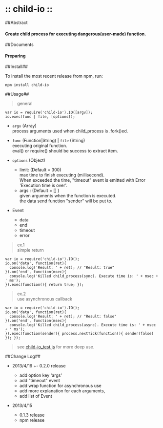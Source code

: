 :: child-io ::
=

##Abstract
#### Create child process for executing dangerous(user-made) function.

##Documents
#### Preparing

##Install##

To install the most recent release from npm, run:

	npm install child-io

##Usage##

> general  
	
	var io = require('child-io').IO([argv]);
	io.exec(func | file, [options]);
  
- `argv` (Array)  
  process arguments used when child_process is .fork()ed.  
  
- `func` (Function|String) | `file` (String)  
  executing original function.  
  eval() or require() should be success to extract item.
  
- `options` (Object)
  * limit: (Default = 300)  
    max time to finish executing (millisecond).  
    When exceeded the time, "timeout" event is emitted with Error 'Execution time is over'.  
  * args : (Default = [] )  
    given arguments when the function is executed.  
    the data send function "sender" will be put to.  
  
- Event
  * data
  * end
  * timeout
  * error
  
> ex.1  
  simple return

	var io = require('child-io').IO();
	io.on('data', function(ret){
	  console.log('Result: ' + ret); // "Result: true"
	}).on('end', function(msec){
	  console.log('Killed child_process(sync). Execute time is: ' + msec + ' ms');
	}).exec(function(){ return true; });

> ex.2  
  use asynchronous callback 
  
	var io = require('child-io').IO();
	io.on('data', function(ret){
	  console.log('Result: ' + ret); // "Result: false"
	}).on('end', function(msec){
	  console.log('Killed child_process(async). Execute time is: ' + msec + ' ms');
	}).exec(function(sender){ process.nextTick(function(){ sender(false) }); });
	
> see [child-io\_test.js](https://github.com/ystskm/node-child-io/blob/master/sample/child-io\_test.js) for more deep use.

##Change Log##

+ 2013/4/16
  +- 0.2.0 release
  - add option key 'args'
  - add "timeout" event
  - add wrap function for asynchronous use
  - add more explanation for each arguments,
  - add list of Event

+ 2013/4/15
  - 0.1.3 release
  - npm release
